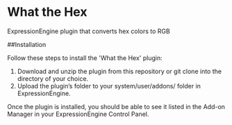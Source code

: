 # What the Hex
ExpressionEngine plugin that converts hex colors to RGB

##Installation

Follow these steps to install the 'What the Hex' plugin:

1. Download and unzip the plugin from this repository or git clone into the directory of your choice.
2. Upload the plugin’s folder to your system/user/addons/ folder in ExpressionEngine.

Once the plugin is installed, you should be able to see it listed in the Add-on Manager in your ExpressionEngine Control Panel.

